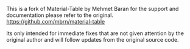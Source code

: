 This is a fork of Material-Table by Mehmet Baran
for the support and documentation please refer to the original.
https://github.com/mbrn/material-table

Its only intended for immediate fixes that are not given attention by the original author and will follow updates from the original source code.